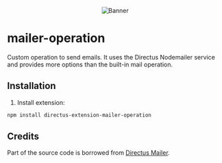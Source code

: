 <p align="center"><img alt="Banner" src="https://raw.githubusercontent.com/nerkarso/directus-extensions/master/.github/banner.png"></p>

# mailer-operation

Custom operation to send emails. It uses the Directus Nodemailer service and provides more options than the built-in mail operation.

## Installation

1. Install extension:

```sh
npm install directus-extension-mailer-operation
```

## Credits

Part of the source code is borrowed from [Directus Mailer](https://github.com/ryntab/Directus-Mailer).
